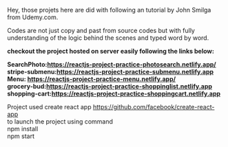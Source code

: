 Hey, those projets here are did with following an tutorial by John Smilga from Udemy.com.

Codes are not just copy and past from source codes but with fully understanding of the logic behind the scenes and typed word by word.<br>

**checkout the project hosted on server easily following the links below:**

**SearchPhoto:https://reactjs-project-practice-photosearch.netlify.app/<br>
stripe-submenu:https://reactjs-project-practice-submenu.netlify.app<br>
Menu: https://reactjs-project-practice-menu.netlify.app/<br>
grocery-bud:https://reactjs-project-practice-shoppinglist.netlify.app<br>
shopping-cart:https://reactjs-project-practice-shoppingcart.netlify.app<br>**

Project used create react app https://github.com/facebook/create-react-app<br>
to launch the project using command <br>
npm install <br>
npm start 

